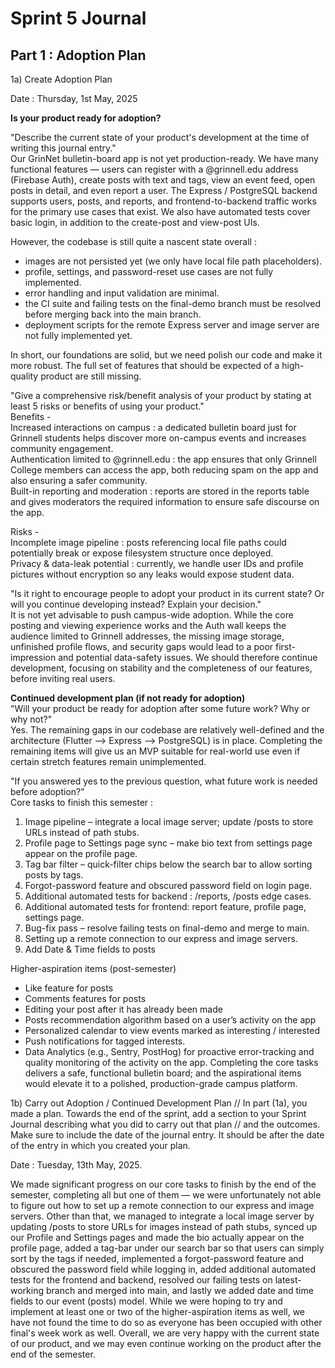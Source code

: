 # Sprint 5 Journal

## Part 1 : Adoption Plan

1a) Create Adoption Plan

Date : Thursday, 1st May, 2025
   
**Is your product ready for adoption?**

"Describe the current state of your product's development at the time of writing this journal entry."  
Our GrinNet bulletin-board app is not yet production-ready. We have many functional features — users can register with a @grinnell.edu address (Firebase Auth), create posts with text and tags, view an event feed, open posts in detail, and even report a user. The Express / PostgreSQL backend supports users, posts, and reports, and frontend-to-backend traffic works for the primary use cases that exist. We also have automated tests cover basic login, in addition to the create-post and view-post UIs. 

However, the codebase is still quite a nascent state overall :
- images are not persisted yet (we only have local file path placeholders).
- profile, settings, and password-reset use cases are not fully implemented.
- error handling and input validation are minimal.
- the CI suite and failing tests on the final-demo branch must be resolved before merging back into the main branch.
- deployment scripts for the remote Express server and image server are not fully implemented yet. 

In short, our foundations are solid, but we need polish our code and make it more robust. The full set of features that should be expected of a high-quality product are still missing.


"Give a comprehensive risk/benefit analysis of your product by stating at least 5 risks or benefits of using your product."  
Benefits -  
Increased interactions on campus : a dedicated bulletin board just for Grinnell students helps discover more on-campus events and increases community engagement.  
Authentication limited to @grinnell.edu : the app ensures that only Grinnell College members can access the app, both reducing spam on the app and also ensuring a safer community.  
Built-in reporting and moderation : reports are stored in the reports table and gives moderators the required information to ensure safe discourse on the app.  

Risks -  
Incomplete image pipeline : posts referencing local file paths could potentially break or expose filesystem structure once deployed.  
Privacy & data-leak potential : currently, we handle user IDs and profile pictures without encryption so any leaks would expose student data.


"Is it right to encourage people to adopt your product in its current state? Or will you continue developing instead? Explain your decision."    
It is not yet advisable to push campus-wide adoption. While the core posting and viewing experience works and the Auth wall keeps the audience limited to Grinnell addresses, the missing image storage, unfinished profile flows, and security gaps would lead to a poor first-impression and potential data-safety issues. We should therefore continue development, focusing on stability and the completeness of our features, before inviting real users.


**Continued development plan (if not ready for adoption)**  
"Will your product be ready for adoption after some future work? Why or why not?"  
Yes. The remaining gaps in our codebase are relatively well-defined and the architecture (Flutter --> Express --> PostgreSQL) is in place. Completing the remaining items will give us an MVP suitable for real-world use even if certain stretch features remain unimplemented.

"If you answered yes to the previous question, what future work is needed before adoption?"  
Core tasks to finish this semester :  
1.	Image pipeline – integrate a local image server; update /posts to store URLs instead of path stubs.
2.	Profile page to Settings page sync – make bio text from settings page appear on the profile page.
3.	Tag bar filter – quick-filter chips below the search bar to allow sorting posts by tags.
4.	Forgot-password feature and obscured password field on login page.
5.	Additional automated tests for backend : /reports, /posts edge cases.
6.	Additional automated tests for frontend: report feature, profile page, settings page.
7.	Bug-fix pass – resolve failing tests on final-demo and merge to main.
8.	Setting up a remote connection to our express and image servers.
9.	Add Date & Time fields to posts

Higher-aspiration items (post-semester)  
- Like feature for posts
- Comments features for posts
- Editing your post after it has already been made
- Posts recommendation algorithm based on a user’s activity on the app
- Personalized calendar to view events marked as interesting / interested
- Push notifications for tagged interests.
- Data Analytics (e.g., Sentry, PostHog) for proactive error-tracking and quality monitoring of the activity on the app.
Completing the core tasks delivers a safe, functional bulletin board; and the aspirational items would elevate it to a polished, production-grade campus platform.




1b) Carry out Adoption / Continued Development Plan
// In part (1a), you made a plan. Towards the end of the sprint, add a section to your Sprint Journal describing what you did to carry out that plan // and the outcomes. Make sure to include the date of the journal entry. It should be after the date of the entry in which you created your plan.

Date : Tuesday, 13th May, 2025. 

We made significant progress on our core tasks to finish by the end of the semester, completing all but one of them — we were unfortunately not able to figure out how to set up a remote connection to our express and image servers. Other than that, we managed to integrate a local image server by updating /posts to store URLs for images instead of path stubs, synced up our Profile and Settings pages and made the bio actually appear on the profile page, added a tag-bar under our search bar so that users can simply sort by the tags if needed, implemented a forgot-password feature and obscured the password field while logging in, added additional automated tests for the frontend and backend, resolved our failing tests on latest-working branch and merged into main, and lastly we added date and time fields to our event (posts) model. While we were hoping to try and implement at least one or two of the higher-aspiration items as well, we have not found the time to do so as everyone has been occupied with other final's week work as well. Overall, we are very happy with the current state of our product, and we may even continue working on the product after the end of the semester.  
